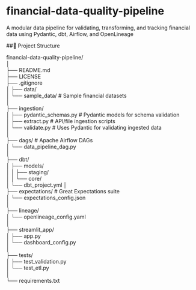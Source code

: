 # financial-data-quality-pipeline
A modular data pipeline for validating, transforming, and tracking financial data using Pydantic, dbt, Airflow, and OpenLineage

##📁 Project Structure

financial-data-quality-pipeline/                                                                                                                                   
│                                                                                                                                                                   
├── README.md                                                                                                                                                      
├── LICENSE                                                                                                                                                        
├── .gitignore                                                                                                                                                     
│
├── data/                                                                                                                                                          
│   └── sample_data/           # Sample financial datasets                                                                                                         
│                                                                                                                                                                  
├── ingestion/                                                                                                                                                     
│   ├── pydantic_schemas.py    # Pydantic models for schema validation                                                                                             
│   ├── extract.py             # API/file ingestion scripts                                                                                                        
│   └── validate.py            # Uses Pydantic for validating ingested data                                                                                        
│                                                                                                                                                                  
├── dags/                      # Apache Airflow DAGs                                                                                                               
│   └── data_pipeline_dag.py                                                                                                                                       
│                                                                                                                                                                  
├── dbt/                                                                                                                                                           
│   ├── models/                                                                                                                                                    
│   │   ├── staging/                                                                                                                                               
│   │   └── core/                                                                                                                                                  
│   └── dbt_project.yml
│                                                                                                                                                                  
├── expectations/              # Great Expectations suite                                                                                                          
│   └── expectations_config.json                                                                                                                                   
│                                                                                                                                                                  
├── lineage/                                                                                                                                                       
│   └── openlineage_config.yaml                                                                                                                                    
│                                                                                                                                                                  
├── streamlit_app/                                                                                                                                                 
│   ├── app.py                                                                                                                                                     
│   └── dashboard_config.py                                                                                                                                        
│                                                                                                                                                                  
├── tests/                                                                                                                                                         
│   ├── test_validation.py                                                                                                                                         
│   └── test_etl.py                                                                                                                                                
│                                                                                                                                                                  
└── requirements.txt                                                                                                                                                     
